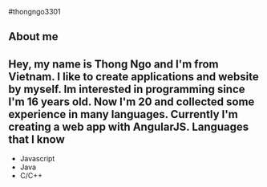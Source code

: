 #thongngo3301

About me
----------
Hey, my name is Thong Ngo and I'm from Vietnam.
I like to create applications and website by myself.
Im interested in programming since I'm 16 years old. Now I'm 20 and collected some experience in many languages.
Currently I'm creating a web app with AngularJS.
Languages that I know
----------------------
- Javascript
- Java
- C/C++